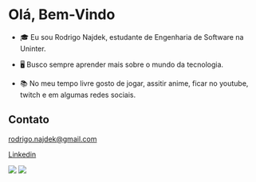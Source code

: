 # Olá, Bem-Vindo

- 🎓 Eu sou Rodrigo Najdek, estudante de Engenharia de Software na Uninter.

- 🖥️ Busco sempre aprender mais sobre o mundo da tecnologia.

- 📚 No meu tempo livre gosto de jogar, assitir anime, ficar no youtube, twitch e em algumas redes sociais.



## Contato
rodrigo.najdek@gmail.com

[Linkedin](https://www.linkedin.com/in/rodrigo-najdek-a506b8275/)

<div> 
  <a href = "mailto:rodrigo.najdek@gmail.com"><img src="https://img.shields.io/badge/-Gmail-%23333?style=for-the-badge&logo=gmail&logoColor=white" target="_blank"></a>
  <a href="https://www.linkedin.com/in/rodrigo-najdek-a506b8275/" target="_blank"><img src="https://img.shields.io/badge/-LinkedIn-%230077B5?style=for-the-badge&logo=linkedin&logoColor=white" target="_blank"></a> 
  
</div>
